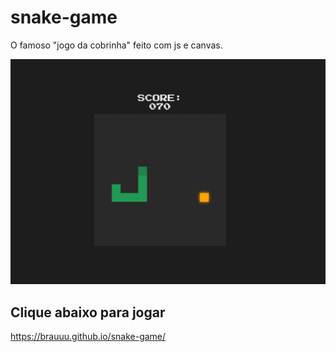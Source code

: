 # snake-game
O famoso "jogo da cobrinha" feito com js e canvas.

![Imagem exemplo do jogo da cobrinha](/example.png)

## Clique abaixo para jogar
https://brauuu.github.io/snake-game/
